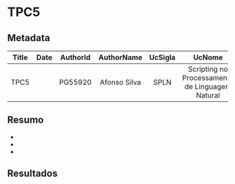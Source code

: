 # TPC5

## Metadata

| Title | Date | AuthorId | AuthorName | UcSigla | UcNome |
|:-----:|:----:|:--------:|:----------:|:-------:|:------:|
| TPC5 | | PG55920 | Afonso Silva | SPLN | Scripting no Processamento de Linguagem Natural |

## Resumo

-
-
-

## Resultados

